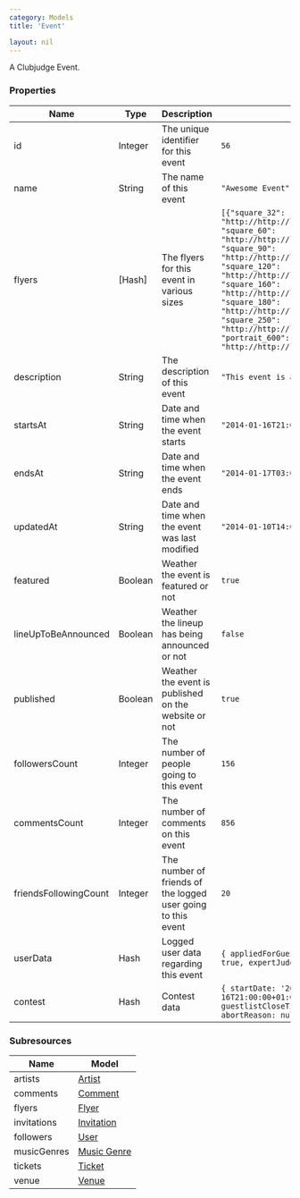 ```yaml
---
category: Models
title: 'Event'

layout: nil
---
```

A Clubjudge Event.

### Properties

|          Name         |   Type  |                         Description                          |                                                                                                                                                      Example                                                                                                                                                       |
| --------------------- | ------- | ------------------------------------------------------------ | ------------------------------------------------------------------------------------------------------------------------------------------------------------------------------------------------------------------------------------------------------------------------------------------------------------------ |
| id                    | Integer | The unique identifier for this event                         | ```56```                                                                                                                                                                                                                                                                                                           |
| name                  | String  | The name of this event                                       | ```"Awesome Event"```                                                                                                                                                                                                                                                                                              |
| flyers                | [Hash]  | The flyers for this event in various sizes                   | ```[{"square_32": "http://http://local.clubjudge.com:3000/baws/api///flyers/80379/square_32.jpg", "square_60": "http://http://local.clubjudge.com:3000/baws/api///flyers/80379/square_60.jpg", "square_90": "http://http://local.clubjudge.com:3000/baws/api///flyers/80379/square_90.jpg", "square_120": "http://http://local.clubjudge.com:3000/baws/api///flyers/80379/square_120.jpg", "square_160": "http://http://local.clubjudge.com:3000/baws/api///flyers/80379/square_160.jpg", "square_180": "http://http://local.clubjudge.com:3000/baws/api///flyers/80379/square_180.jpg", "square_250": "http://http://local.clubjudge.com:3000/baws/api///flyers/80379/square_250.jpg", "portrait_600": "http://http://local.clubjudge.com:3000/baws/api///flyers/80379/portrait_600.jpg"}]```                                                                                                                                                                                                                                                                                                           |
| description           | String  | The description of this event                                | ```"This event is awesome"```                                                                                                                                                                                                                                                                                      |
| startsAt              | String  | Date and time when the event starts                          | ```"2014-01-16T21:00:00+01:00"```                                                                                                                                                                                                                                                                                  |
| endsAt                | String  | Date and time when the event ends                            | ```"2014-01-17T03:00:00+01:00"```                                                                                                                                                                                                                                                                                  |
| updatedAt             | String  | Date and time when the event was last modified               | ```"2014-01-10T14:00:00+01:00"```                                                                                                                                                                                                                                                                                  |
| featured              | Boolean | Weather the event is featured or not                         | ```true```                                                                                                                                                                                                                                                                                                         |
| lineUpToBeAnnounced   | Boolean | Weather the lineup has being announced or not                | ```false```                                                                                                                                                                                                                                                                                                        |
| published             | Boolean | Weather the event is published on the website or not         | ```true```                                                                                                                                                                                                                                                                                                         |
| followersCount        | Integer | The number of people going to this event                     | ```156```                                                                                                                                                                                                                                                                                                          |
| commentsCount         | Integer | The number of comments on this event                         | ```856```                                                                                                                                                                                                                                                                                                          |
| friendsFollowingCount | Integer | The number of friends of the logged user going to this event | ```20```                                                                                                                                                                                                                                                                                                           |
| userData              | Hash    | Logged user data regarding this event                        | ```{ appliedForGuestlist: true, attended: true, cancelledByUser: false, confirmed: true, expertJudge: false, judged: false, liked: true, rejected: false }```                                                                                                                                                      |
| contest               | Hash    | Contest data                                                 | ```{ startDate: '2014-01-16T21:00:00+01:00', spots: 5, entriesDeadline: '2014-01-16T21:00:00+01:00', organizerConfirmationDeadline: '2014-01-16T21:00:00+01:00', guestlistCloseTime: '2014-01-16T21:00:00+01:00', confirmationToken: 'acbd18db4cc', abortReason: null, entryCost: 50, organizerIds: [123,349] }``` |

### Subresources

|     Name    |               Model               |
| ----------- | --------------------------------- |
| artists     | [Artist](#/artist-model)           |
| comments    | [Comment](#/comment-model)         |
| flyers      | [Flyer](#/flyer-model)             |
| invitations | [Invitation](#/invitation-model)   |
| followers   | [User](#/user-model)               |
| musicGenres | [Music Genre](#/music-genre-model) |
| tickets     | [Ticket](#/ticket-model)           |
| venue       | [Venue](#/venue-model)             |
